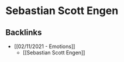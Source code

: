 # Sebastian Scott Engen

## Backlinks
* [[02/11/2021 - Emotions]]
	* [[Sebastian Scott Engen]]

<!-- {BearID:CDB90150-F146-43CA-9205-588D4E85AD3F-47725-0000044730C04315} -->

